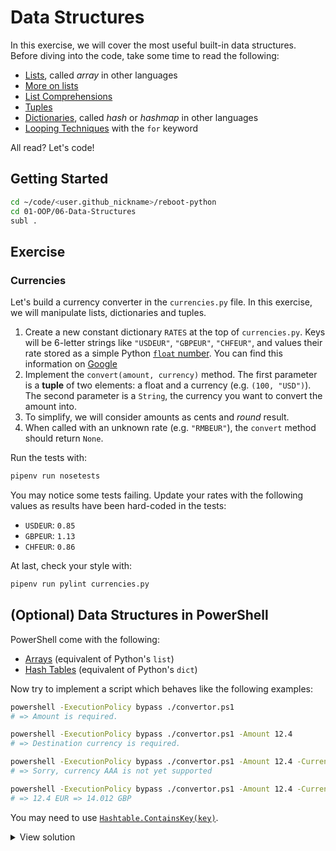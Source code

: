 # Data Structures

In this exercise, we will cover the most useful built-in data structures.
Before diving into the code, take some time to read the following:

- [Lists](https://docs.python.org/3.7/tutorial/introduction.html#lists), called _array_ in other languages
- [More on lists](https://docs.python.org/3.7/tutorial/datastructures.html#more-on-lists)
- [List Comprehensions](https://docs.python.org/3.7/tutorial/datastructures.html#list-comprehensions)
- [Tuples](https://docs.python.org/3.7/tutorial/datastructures.html#tuples-and-sequences)
- [Dictionaries](https://docs.python.org/3.7/tutorial/datastructures.html#dictionaries), called _hash_ or _hashmap_ in other languages
- [Looping Techniques](https://docs.python.org/3.7/tutorial/datastructures.html#looping-techniques) with the `for` keyword

All read? Let's code!

## Getting Started

```bash
cd ~/code/<user.github_nickname>/reboot-python
cd 01-OOP/06-Data-Structures
subl .
```

## Exercise

### Currencies

Let's build a currency converter in the `currencies.py` file. In this exercise, we will manipulate lists, dictionaries and tuples.

1. Create a new constant dictionary `RATES` at the top of `currencies.py`. Keys will be 6-letter strings like `"USDEUR"`, `"GBPEUR"`, `"CHFEUR"`, and values their rate stored as a simple Python [`float` number](https://docs.python.org/3/library/stdtypes.html#numeric-types-int-float-complex). You can find this information on [Google](https://www.google.com/search?q=USDEUR)
1. Implement the `convert(amount, currency)` method. The first parameter is a **tuple** of two elements: a float and a currency (e.g. `(100, "USD")`). The second parameter is a `String`, the currency you want to convert the amount into.
1. To simplify, we will consider amounts as cents and _round_ result.
1. When called with an unknown rate (e.g. `"RMBEUR"`), the `convert` method should return `None`.

Run the tests with:

```bash
pipenv run nosetests
```

You may notice some tests failing. Update your rates with the following values as results have been hard-coded in the tests:

- `USDEUR`: `0.85`
- `GBPEUR`: `1.13`
- `CHFEUR`: `0.86`

At last, check your style with:

```bash
pipenv run pylint currencies.py
```

## (Optional) Data Structures in PowerShell

PowerShell come with the following:

- [Arrays](https://docs.microsoft.com/powershell/module/microsoft.powershell.core/about/about_arrays) (equivalent of Python's `list`)
- [Hash Tables](https://docs.microsoft.com/powershell/module/microsoft.powershell.core/about/about_hash_tables) (equivalent of Python's `dict`)

Now try to implement a script which behaves like the following examples:

```bash
powershell -ExecutionPolicy bypass ./convertor.ps1
# => Amount is required.

powershell -ExecutionPolicy bypass ./convertor.ps1 -Amount 12.4
# => Destination currency is required.

powershell -ExecutionPolicy bypass ./convertor.ps1 -Amount 12.4 -Currency AAA
# => Sorry, currency AAA is not yet supported

powershell -ExecutionPolicy bypass ./convertor.ps1 -Amount 12.4 -Currency GBP
# => 12.4 EUR => 14.012 GBP
```

You may need to use [`Hashtable.ContainsKey(key)`](https://docs.microsoft.com/dotnet/api/system.collections.hashtable.containskey).

<details><summary markdown="span">View solution
</summary>

```powershell
param(
  [double]$Amount = $(throw "Amount is required."),
  [string]$Currency = $(throw "Destination currency is required.")
)

$rates = @{
  USDEUR = 0.85;
  GBPEUR = 1.13;
  CHFEUR = 0.86
}

$key = $Currency + "EUR"

if ($rates.ContainsKey($key)) {
  $result = ($Amount * $rates[$key])
  Write-Output "$Amount EUR => $result $Currency"
} else {
  Write-Error "Sorry, currency $Currency is not yet supported"
}
```

</details>

